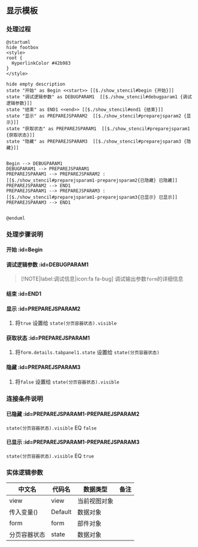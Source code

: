## 显示模板 <!-- {docsify-ignore-all} -->

   

### 处理过程

```plantuml
@startuml
hide footbox
<style>
root {
  HyperlinkColor #42b983
}
</style>

hide empty description
state "开始" as Begin <<start>> [[$./show_stencil#begin {开始}]]
state "调试逻辑参数" as DEBUGPARAM1  [[$./show_stencil#debugparam1 {调试逻辑参数}]]
state "结束" as END1 <<end>> [[$./show_stencil#end1 {结束}]]
state "显示" as PREPAREJSPARAM2  [[$./show_stencil#preparejsparam2 {显示}]]
state "获取状态" as PREPAREJSPARAM1  [[$./show_stencil#preparejsparam1 {获取状态}]]
state "隐藏" as PREPAREJSPARAM3  [[$./show_stencil#preparejsparam3 {隐藏}]]


Begin --> DEBUGPARAM1
DEBUGPARAM1 --> PREPAREJSPARAM1
PREPAREJSPARAM1 --> PREPAREJSPARAM2 : [[$./show_stencil#preparejsparam1-preparejsparam2{已隐藏} 已隐藏]]
PREPAREJSPARAM2 --> END1
PREPAREJSPARAM1 --> PREPAREJSPARAM3 : [[$./show_stencil#preparejsparam1-preparejsparam3{已显示} 已显示]]
PREPAREJSPARAM3 --> END1


@enduml
```


### 处理步骤说明

#### 开始 :id=Begin




#### 调试逻辑参数 :id=DEBUGPARAM1



> [!NOTE|label:调试信息|icon:fa fa-bug]
> 调试输出参数`form`的详细信息

#### 结束 :id=END1




#### 显示 :id=PREPAREJSPARAM2



1. 将`true` 设置给  `state(分页容器状态).visible`

#### 获取状态 :id=PREPAREJSPARAM1



1. 将`form.details.tabpanel1.state` 设置给  `state(分页容器状态)`

#### 隐藏 :id=PREPAREJSPARAM3



1. 将`false` 设置给  `state(分页容器状态).visible`

### 连接条件说明
#### 已隐藏 :id=PREPAREJSPARAM1-PREPAREJSPARAM2

```state(分页容器状态).visible``` EQ ```false```
#### 已显示 :id=PREPAREJSPARAM1-PREPAREJSPARAM3

```state(分页容器状态).visible``` EQ ```true```


### 实体逻辑参数

|    中文名   |    代码名    |  数据类型      |备注 |
| --------| --------| --------  | --------   |
|view|view|当前视图对象||
|传入变量(<i class="fa fa-check"/></i>)|Default|数据对象||
|form|form|部件对象||
|分页容器状态|state|数据对象||
